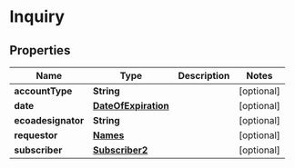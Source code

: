 

# Inquiry


## Properties

| Name | Type | Description | Notes |
|------------ | ------------- | ------------- | -------------|
|**accountType** | **String** |  |  [optional] |
|**date** | [**DateOfExpiration**](DateOfExpiration.md) |  |  [optional] |
|**ecoadesignator** | **String** |  |  [optional] |
|**requestor** | [**Names**](Names.md) |  |  [optional] |
|**subscriber** | [**Subscriber2**](Subscriber2.md) |  |  [optional] |



